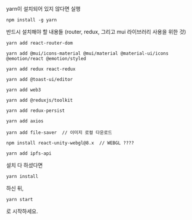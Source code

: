 yarn이 설치되어 있지 않다면 실행

```
npm install -g yarn
```

반드시 설치해야 할 내용들 (router, redux, 그리고 mui 라이브러리 사용을 위한 것)

```
yarn add react-router-dom

yarn add @mui/icons-material @mui/material @material-ui/icons @emotion/react @emotion/styled

yarn add redux react-redux

yarn add @toast-ui/editor

yarn add web3

yarn add @reduxjs/toolkit

yarn add redux-persist

yarn add axios

yarn add file-saver  // 이미지 로컬 다운로드

npm install react-unity-webgl@8.x  // WEBGL ????

yarn add ipfs-api
```

설치 다 하셨다면

```
yarn install
```

하신 뒤,

```
yarn start
```

로 시작하세요.
